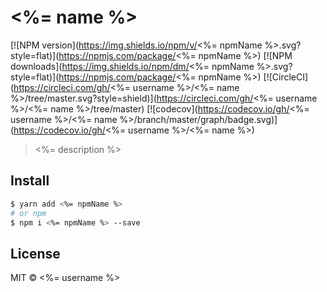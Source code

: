 # <%= name %>

[![NPM version](https://img.shields.io/npm/v/<%= npmName %>.svg?style=flat)](https://npmjs.com/package/<%= npmName %>) [![NPM downloads](https://img.shields.io/npm/dm/<%= npmName %>.svg?style=flat)](https://npmjs.com/package/<%= npmName %>) [![CircleCI](https://circleci.com/gh/<%= username %>/<%= name %>/tree/master.svg?style=shield)](https://circleci.com/gh/<%= username %>/<%= name %>/tree/master) [![codecov](https://codecov.io/gh/<%= username %>/<%= name %>/branch/master/graph/badge.svg)](https://codecov.io/gh/<%= username %>/<%= name %>)

> <%= description %>

## Install

```bash
$ yarn add <%= npmName %>
# or npm
$ npm i <%= npmName %> --save
```

## License

MIT &copy; <%= username %>
